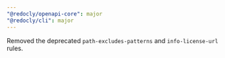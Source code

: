 ```yaml
---
"@redocly/openapi-core": major
"@redocly/cli": major
---
```


Removed the deprecated `path-excludes-patterns` and `info-license-url` rules.
